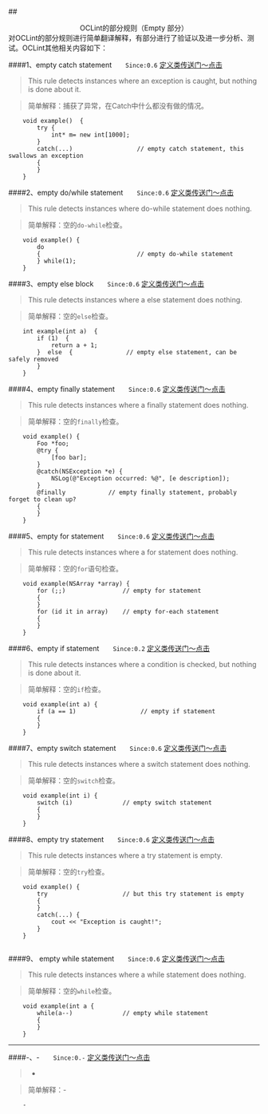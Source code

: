 ##<center>OCLint的部分规则（Empty 部分）</center>
对OCLint的部分规则进行简单翻译解释，有部分进行了验证以及进一步分析、测试。OCLint其他相关内容如下：




####1、empty catch statement 
&#160; &#160; &#160;  `Since:0.6` [定义类传送门～点击](https://github.com/oclint/oclint/blob/master/oclint-rules/rules/empty/EmptyCatchStatementRule.cpp)
> This rule detects instances where an exception is caught, but nothing is done about it.

>简单解释：捕获了异常，在Catch中什么都没有做的情况。

```
	void example()  {
	    try {
	        int* m= new int[1000];
	    }
	    catch(...)                  // empty catch statement, this swallows an exception
	    {
	    }
	}
```

####2、empty do/while statement
&#160; &#160; &#160;  `Since:0.6` [定义类传送门～点击](https://github.com/oclint/oclint/blob/master/oclint-rules/rules/empty/EmptyDoWhileStatementRule.cpp)
> This rule detects instances where do-while statement does nothing.

>简单解释：空的`do-while`检查。

```
	void example() {
	    do
	    {                           // empty do-while statement
	    } while(1);
	}
```

####3、empty else block
&#160; &#160; &#160;  `Since:0.6` [定义类传送门～点击](https://github.com/oclint/oclint/blob/master/oclint-rules/rules/empty/EmptyElseBlockRule.cpp)
> This rule detects instances where a else statement does nothing.

>简单解释：空的`else`检查。

```
	int example(int a)  {
	    if (1)  {
	        return a + 1;
	    }  else  {               // empty else statement, can be safely removed
	    }
	}
```

####4、empty finally statement
&#160; &#160; &#160;  `Since:0.6` [定义类传送门～点击](https://github.com/oclint/oclint/blob/master/oclint-rules/rules/empty/EmptyFinallyStatementRule.cpp)
> This rule detects instances where a finally statement does nothing.

>简单解释：空的`finally`检查。

```
	void example() {
	    Foo *foo;
	    @try {
	        [foo bar];
	    }
	    @catch(NSException *e) {
	        NSLog(@"Exception occurred: %@", [e description]);
	    }
	    @finally            // empty finally statement, probably forget to clean up?
	    {
	    }
	}
```

####5、empty for statement
&#160; &#160; &#160;  `Since:0.6` [定义类传送门～点击](https://github.com/oclint/oclint/blob/master/oclint-rules/rules/empty/EmptyForStatementRule.cpp)
> This rule detects instances where a for statement does nothing.

>简单解释：空的`for`语句检查。

```
	void example(NSArray *array) {
	    for (;;)                // empty for statement
	    {
	    }
	    for (id it in array)    // empty for-each statement
	    {
	    }
	}
```

####6、empty if statement
&#160; &#160; &#160;  `Since:0.2` [定义类传送门～点击](https://github.com/oclint/oclint/blob/master/oclint-rules/rules/empty/EmptyIfStatementRule.cpp)
> This rule detects instances where a condition is checked, but nothing is done about it.

>简单解释：空的`if`检查。

```
	void example(int a) {
	    if (a == 1)                  // empty if statement
	    {
	    }
	}
```

####7、empty switch statement
&#160; &#160; &#160;  `Since:0.6` [定义类传送门～点击](https://github.com/oclint/oclint/blob/master/oclint-rules/rules/empty/EmptySwitchStatementRule.cpp)
> This rule detects instances where a switch statement does nothing.

>简单解释：空的`switch`检查。

```
	void example(int i) {
	    switch (i)              // empty switch statement
	    {
	    }
	}
```

####8、empty try statement
&#160; &#160; &#160;  `Since:0.6` [定义类传送门～点击](https://github.com/oclint/oclint/blob/master/oclint-rules/rules/empty/EmptyTryStatementRule.cpp)
> This rule detects instances where a try statement is empty.

>简单解释：空的`try`检查。

```
	void example() {
	    try                     // but this try statement is empty
	    {
	    }
	    catch(...) {
	        cout << "Exception is caught!";
	    }
	}
	
```

####9、 empty while statement
&#160; &#160; &#160;  `Since:0.6` [定义类传送门～点击](https://github.com/oclint/oclint/blob/master/oclint-rules/rules/empty/EmptyWhileStatementRule.cpp)
> This rule detects instances where a while statement does nothing.

>简单解释：空的`while`检查。

```
	void example(int a {
	    while(a--)              // empty while statement
	    {
	    }
	}
```


---
####-、-
&#160; &#160; &#160;  `Since:0.-` [定义类传送门～点击](--)
> -

>简单解释：-

```
	-
```
